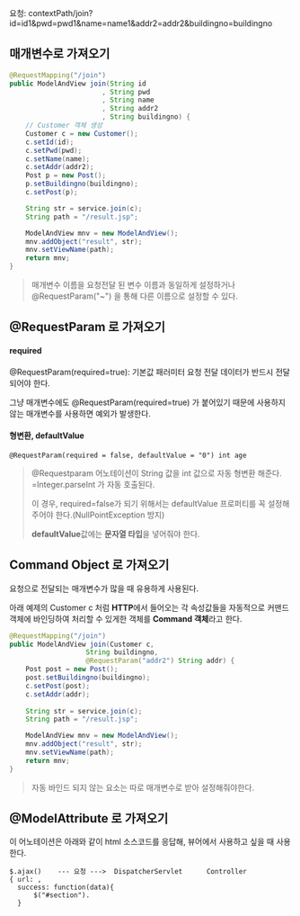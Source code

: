 요청: contextPath/join?id=id1&pwd=pwd1&name=name1&addr2=addr2&buildingno=buildingno

## 매개변수로 가져오기
```java
@RequestMapping("/join")
public ModelAndView join(String id
					   , String pwd
					   , String name
					   , String addr2
					   , String buildingno) {
	// Customer 객체 생성
	Customer c = new Customer();
	c.setId(id);
	c.setPwd(pwd);
	c.setName(name);
	c.setAddr(addr2);
	Post p = new Post();
	p.setBuildingno(buildingno);
	c.setPost(p);

	String str = service.join(c);
	String path = "/result.jsp";

	ModelAndView mnv = new ModelAndView();
	mnv.addObject("result", str);
	mnv.setViewName(path);
	return mnv;
}
```
>매개변수 이름을 요청전달 된 변수 이름과 동일하게 설정하거나
>@RequestParam("~") 을 통해 다른 이름으로 설정할 수 있다.

## @RequestParam 로 가져오기

#### required
@RequestParam(required=true): 
기본값
패러미터 요청 전달 데이터가 반드시 전달되어야 한다.

그냥 매개변수에도 @RequestParam(required=true) 가 붙어있기 때문에 사용하지 않는 매개변수를 사용하면 예외가 발생한다.

#### 형변환, defaultValue
`@RequestParam(required = false, defaultValue = "0") int age`
>@Requestparam 어노테이션이 String 값을 int 값으로 자동 형변환 해준다. 
>=Integer.parseInt 가 자동 호출된다.
>
>이 경우, required=false가 되기 위해서는 defaultValue 프로퍼티를 꼭 설정해주어야 한다.(NullPointException 방지)
>
>**defaultValue**값에는 **문자열 타입**을 넣어줘야 한다.

## Command Object 로 가져오기

요청으로 전달되는 매개변수가 많을 때 유용하게 사용된다.

아래 예제의 Customer c 처럼 
**HTTP**에서 들어오는 각 속성값들을 자동적으로 커맨드 객체에 바인딩하여 처리할 수 있게한 객체를 **Command 객체**라고 한다.
```java
@RequestMapping("/join")
public ModelAndView join(Customer c, 
				   String buildingno, 
				   @RequestParam("addr2") String addr) {
	Post post = new Post();
	post.setBuildingno(buildingno);
	c.setPost(post);
	c.setAddr(addr);
		
	String str = service.join(c);
	String path = "/result.jsp";

	ModelAndView mnv = new ModelAndView();
	mnv.addObject("result", str);
	mnv.setViewName(path);
	return mnv;
}
```
>자동 바인드 되지 않는 요소는 따로 매개변수로 받아 설정해줘야한다.


## @ModelAttribute 로 가져오기

이 어노테이션은 아래와 같이 html 소스코드를 응답해, 뷰어에서 사용하고 싶을 때 사용한다.
```
$.ajax() 	--- 요청 --->	 DispatcherServlet		Controller
{ url: ,
  success: function(data){
	  $("#section").
  }
```
<!--stackedit_data:
eyJoaXN0b3J5IjpbODA5NjUzMjcwLC0xNTQ4ODQxMTg0LDM4Mj
c1MDEwNywxMzk5OTY1MDA5XX0=
-->